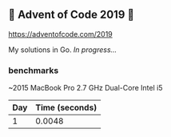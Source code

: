 ## 🎄 Advent of Code 2019 🎄
https://adventofcode.com/2019

My solutions in Go. *In progress...*

### benchmarks
~2015 MacBook Pro 2.7 GHz Dual-Core Intel i5

| Day       | Time (seconds)|
|-----------|---------------|
|1          |0.0048         |
